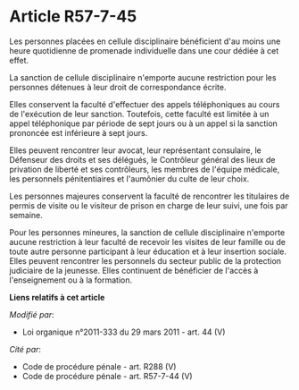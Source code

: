 # Article R57-7-45

Les personnes placées en cellule disciplinaire bénéficient d'au moins une heure quotidienne de promenade individuelle dans
une cour dédiée à cet effet. 

La sanction de cellule disciplinaire n'emporte aucune restriction pour les personnes détenues à leur droit de correspondance
écrite. 

Elles conservent la faculté d'effectuer des appels téléphoniques au cours de l'exécution de leur sanction. Toutefois, cette
faculté est limitée à un appel téléphonique par période de sept jours ou à un appel si la sanction prononcée est inférieure à
sept jours. 

Elles peuvent rencontrer leur avocat, leur représentant consulaire, le Défenseur des droits et ses délégués, le Contrôleur
général des lieux de privation de liberté et ses contrôleurs, les membres de l'équipe médicale, les personnels pénitentiaires
et l'aumônier du culte de leur choix. 

Les personnes majeures conservent la faculté de rencontrer les titulaires de permis de visite ou le visiteur de prison en
charge de leur suivi, une fois par semaine. 

Pour les personnes mineures, la sanction de cellule disciplinaire n'emporte aucune restriction à leur faculté de recevoir les
visites de leur famille ou de toute autre personne participant à leur éducation et à leur insertion sociale. Elles peuvent
rencontrer les personnels du secteur public de la protection judiciaire de la jeunesse. Elles continuent de bénéficier de
l'accès à l'enseignement ou à la formation.

**Liens relatifs à cet article**

_Modifié par_:

  - Loi organique n°2011-333 du 29 mars 2011 - art. 44 (V)

_Cité par_:

  - Code de procédure pénale - art. R288 (V)
  - Code de procédure pénale - art. R57-7-44 (V)
